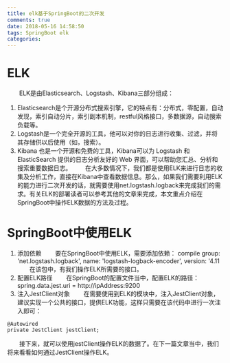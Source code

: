```yaml
---
title: elk基于SpringBoot的二次开发
comments: true
date: 2018-05-16 14:58:50
tags: SpringBoot elk
categories:
---
```

# ELK
&emsp;&emsp;ELK是由Elasticsearch、Logstash、Kibana三部分组成：
1. Elasticsearch是个开源分布式搜索引擎，它的特点有：分布式，零配置，自动发现，索引自动分片，索引副本机制，restful风格接口，多数据源，自动搜索负载等。
2. Logstash是一个完全开源的工具，他可以对你的日志进行收集、过滤，并将其存储供以后使用（如，搜索）。
3. Kibana 也是一个开源和免费的工具，Kibana可以为 Logstash 和 ElasticSearch 提供的日志分析友好的 Web 界面，可以帮助您汇总、分析和搜索重要数据日志。
&emsp;&emsp;在大多数情况下，我们都是使用ELK来进行日志的收集及分析工作，直接在Kibana中查看数据信息。那么，如果我们需要利用ELK的能力进行二次开发的话，就需要使用net.logstash.logback来完成我们的需求。有关ELK的部署读者可以参考其他的文章来完成，本文重点介绍在SpringBoot中操作ELK数据的方法及过程。

# SpringBoot中使用ELK
1. 添加依赖
&emsp;&emsp;要在SpringBoot中使用ELK，需要添加依赖：
compile group: 'net.logstash.logback', name: 'logstash-logback-encoder', version: '4.11
&emsp;&emsp;在该包中，有我们操作ELK所需要的接口。
2. 配置ELK路径
&emsp;&emsp;在SpringBoot的配置文件当中，配置ELK的路径：spring.data.jest.uri     = http://ipAddress:9200
3. 注入JestClient对象
&emsp;&emsp;在需要使用到ELK的模块中，注入JestClient对象，建议实现一个公共的接口，提供ELK功能，这样只需要在该代码中进行一次注入即可：
```
@Autowired
private JestClient jestClient;
```
&emsp;&emsp;接下来，就可以使用jestClient操作ELK的数据了。在下一篇文章当中，我们将来看看如何通过JestClient操作ELK。
